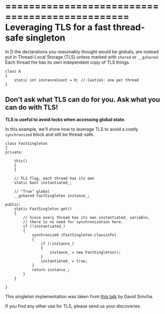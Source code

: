 ===============================================
Leveraging TLS for a fast thread-safe singleton
===============================================

In D the declarations you reasonably thought would be globals, are instead put in Thread-Local Storage (TLS) unless marked with `shared` or `__gshared`. Each thread the has its own independent copy of TLS things.

```
class A
{
    static int instanceCount = 0; // Caution: one per thread
}

```

## Don't ask what TLS can do for you. Ask what you can do with TLS!

**TLS is useful to avoid locks when accessing global state.**

In this example, we'll show how to leverage TLS to avoid a costly `synchronized` block and still be thread-safe.

```
class FastSingleton
{
private:

    this()
    {
    }

    // TLS flag, each thread has its own
    static bool instantiated_;

    // "True" global
    __gshared FastSingleton instance_;

public:
    static FastSingleton get()
    {
        // Since every thread has its own instantiated_ variable,
        // there is no need for synchronization here.
        if (!instantiated_)
        {
            synchronized (FastSingleton.classinfo)
            {
                if (!instance_)
                {
                    instance_ = new FastSingleton();
                }
                instantiated_ = true;
            }
            return instance_;
        }
    }

}
```

This singleton implementation was taken from [this talk](https://www.youtube.com/watch?v=yMNMV9JlkcQ) by David Simcha.

If you find any other use for TLS, please send us your discoveries.